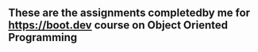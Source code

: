 ## These are the assignments completedby me for https://boot.dev course on Object Oriented Programming

